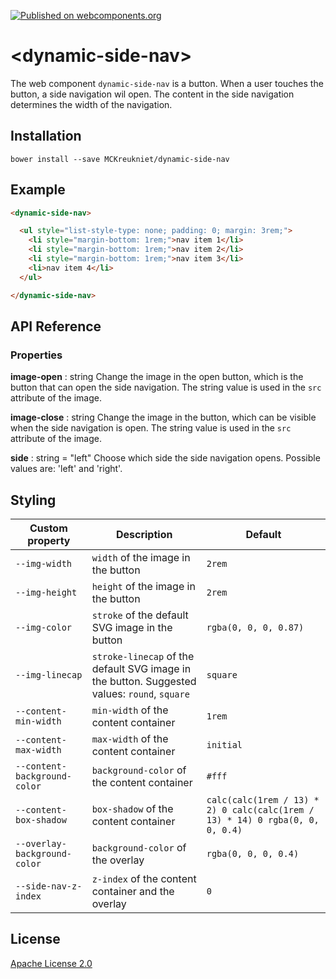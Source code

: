 [![Published on webcomponents.org](https://img.shields.io/badge/webcomponents.org-published-blue.svg)](https://www.webcomponents.org/element/MCKreukniet/dynamic-side-nav)

# \<dynamic-side-nav\>

The web component `dynamic-side-nav` is a button. When a user touches the button, a side navigation wil open. The content in the side navigation determines the width of the navigation.

## Installation

```
bower install --save MCKreukniet/dynamic-side-nav
```

## Example

<!--
```
<custom-element-demo>
  <template>
    <link rel="import" href="dynamic-side-nav.html">
    <style>
      dynamic-side-nav {
        height: 21rem;
      }
    </style>
    <next-code-block></next-code-block>
  </template>
</custom-element-demo>
```
-->
```html
<dynamic-side-nav>

  <ul style="list-style-type: none; padding: 0; margin: 3rem;">
    <li style="margin-bottom: 1rem;">nav item 1</li>
    <li style="margin-bottom: 1rem;">nav item 2</li>
    <li style="margin-bottom: 1rem;">nav item 3</li>
    <li>nav item 4</li>
  </ul>

</dynamic-side-nav>
```

## API Reference
### Properties
**image-open** : string
Change the image in the open button, which is the button that can open the side navigation. The string value is used in the `src` attribute of the image.

**image-close** : string
Change the image in the button, which can be visible when the side navigation is open. The string value is used in the `src` attribute of the image.

**side** : string = "left"
Choose which side the side navigation opens. Possible values are: 'left' and 'right'.

## Styling

| Custom property              | Description | Default |
| ---------------------------- | ----------- | ------- |
| `--img-width`                | `width` of the image in the button | `2rem` |
| `--img-height`               | `height` of the image in the button | `2rem` |
| `--img-color`                | `stroke` of the default SVG image in the button | `rgba(0, 0, 0, 0.87)` |
| `--img-linecap`              | `stroke-linecap` of the default SVG image in the button. Suggested values: `round`, `square` | `square` |
| `--content-min-width`         | `min-width` of the content container | `1rem` |
| `--content-max-width`         | `max-width` of the content container | `initial` |
| `--content-background-color`  | `background-color` of the content container | `#fff` |
| `--content-box-shadow`        | `box-shadow` of the content container | `calc(calc(1rem / 13) * 2) 0 calc(calc(1rem / 13) * 14) 0 rgba(0, 0, 0, 0.4)` |
| `--overlay-background-color` | `background-color` of the overlay | `rgba(0, 0, 0, 0.4)` |
| `--side-nav-z-index`         | `z-index` of the content container and the overlay | `0` |

## License

[Apache License 2.0](https://github.com/MCKreukniet/dynamic-side-nav/blob/master/LICENSE.md)

